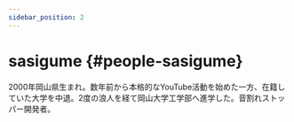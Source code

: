 ```yaml
---
sidebar_position: 2
---
```


# sasigume {#people-sasigume}

2000年岡山県生まれ。数年前から本格的なYouTube活動を始めた一方、在籍していた大学を中退。2度の浪人を経て岡山大学工学部へ進学した。音割れストッパー開発者。
